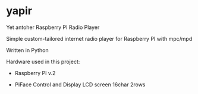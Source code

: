 # yapir
Yet antoher Raspberry PI Radio Player

Simple custom-tailored internet radio player for Raspberry PI with mpc/mpd

Written in Python

Hardware used in this project:

- Raspberry PI v.2

- PiFace Control and Display LCD screen 16char 2rows
